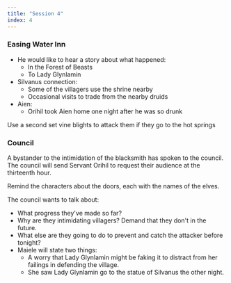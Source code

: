 ```yaml
---
title: "Session 4"
index: 4
---
```


### Easing Water Inn

- He would like to hear a story about what happened:
  - In the Forest of Beasts
  - To Lady Glynlamin
- Silvanus connection:
  - Some of the villagers use the shrine nearby
  - Occasional visits to trade from the nearby druids
- Aien:
  - Orihil took Aien home one night after he was so drunk

Use a second set vine blights to attack them if they go to the hot springs

### Council

A bystander to the intimidation of the blacksmith has spoken to the council. The
council will send Servant Orihil to request their audience at the thirteenth
hour.

Remind the characters about the doors, each with the names of the elves.

The council wants to talk about:

- What progress they've made so far?
- Why are they intimidating villagers? Demand that they don't in the future.
- What else are they going to do to prevent and catch the attacker before
  tonight?
- Maiele will state two things:
  - A worry that Lady Glynlamin might be faking it to distract from her failings
    in defending the village.
  - She saw Lady Glynlamin go to the statue of Silvanus the other night.
